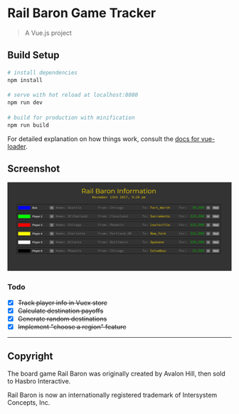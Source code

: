 # Rail Baron Game Tracker

> A Vue.js project

## Build Setup

``` bash
# install dependencies
npm install

# serve with hot reload at localhost:8080
npm run dev

# build for production with minification
npm run build
```

For detailed explanation on how things work, consult the [docs for vue-loader](http://vuejs.github.io/vue-loader).

## Screenshot

![](./screenshot.png?updated=2017-11-13)

### Todo

* [x] ~~Track player info in Vuex store~~
* [x] ~~Calculate destination payoffs~~
* [x] ~~Generate random destinations~~
* [x] ~~Implement "choose a region" feature~~

---

## Copyright

The board game Rail Baron was originally created by Avalon Hill, then sold to Hasbro Interactive.

Rail Baron is now an internationally registered trademark of Intersystem Concepts, Inc.
